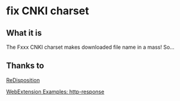 # fix CNKI charset

## What it is

The Fxxx CNKI charset makes downloaded file name in a mass! So...

## Thanks to

[ReDisposition](https://github.com/muzuiget/redisposition)

[WebExtension Examples:  http-response](https://github.com/mdn/webextensions-examples/tree/master/http-response)
